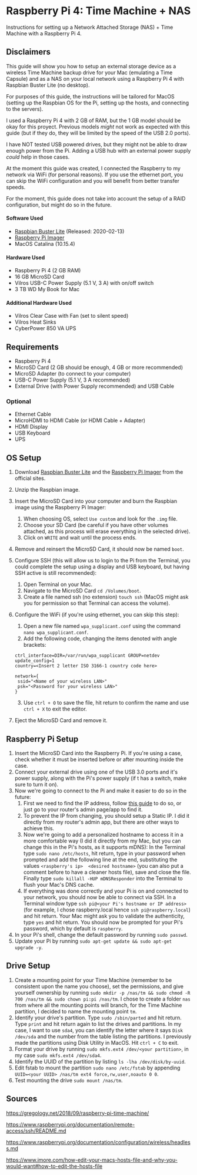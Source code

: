 # Raspberry Pi 4: Time Machine + NAS
Instructions for setting up a Network Attached Storage (NAS) + Time Machine with a Raspberry Pi 4.

## Disclaimers
This guide will show you how to setup an external storage device as a wireless Time Machine backup drive for your Mac (emulating a Time Capsule) and as a NAS on your local network using a Raspberry Pi 4 with Raspbian Buster Lite (no desktop).

For purposes of this guide, the instructions will be tailored for MacOS (setting up the Raspbian OS for the Pi, setting up the hosts, and connecting to the servers).

I used a Raspberry Pi 4 with 2 GB of RAM, but the 1 GB model should be okay for this proyect. Previous models _might_ not work as expected with this guide (but if they do, they will be limited by the speed of the USB 2.0 ports).

I have NOT tested USB powered drives, but they might not be able to draw enough power from the Pi. Adding a USB hub with an external power supply _could_ help in those cases.

At the moment this guide was created, I connected the Raspberry to my network via WiFi (for personal reasons). If you use the ethernet port, you can skip the WiFi configuration and you will benefit from better transfer speeds.

For the moment, this guide does not take into account the setup of a RAID configuration, but might do so in the future.

#### Software Used
* [Raspbian Buster Lite](https://www.raspberrypi.org/downloads/raspbian/) (Released: 2020-02-13)
* [Raspberry Pi Imager](https://www.raspberrypi.org/downloads/)
* MacOS Catalina (10.15.4)

#### Hardware Used
* Raspberry Pi 4 (2 GB RAM)
* 16 GB MicroSD Card
* Vilros USB-C Power Supply (5.1 V, 3 A) with on/off switch
* 3 TB WD My Book for Mac

#### Additional Hardware Used
* Vilros Clear Case with Fan (set to silent speed)
* Vilros Heat Sinks
* CyberPower 850 VA UPS

## Requirements
* Raspberry Pi 4
* MicroSD Card (2 GB should be enough, 4 GB or more recommended)
* MicroSD Adapter (to connect to your computer)
* USB-C Power Supply (5.1 V, 3 A recommended)
* External Drive (with Power Supply recommended) and USB Cable

### Optional
* Ethernet Cable
* MicroHDMI to HDMI Cable (or HDMI Cable + Adapter)
* HDMI Display
* USB Keyboard
* UPS

## OS Setup
1. Download [Raspbian Buster Lite](https://www.raspberrypi.org/downloads/raspbian/) and the [Raspberry Pi Imager](https://www.raspberrypi.org/downloads/) from the official sites.
2. Unzip the Raspbian image.
3. Insert the MicroSD Card into your computer and burn the Raspbian image using the Raspberry Pi Imager:
    1. When choosing OS, select `Use custom` and look for the `.img` file.
    2. Choose your SD Card (be careful if you have other volumes attached, as this process will erase everything in the selected drive).
    3. Click on `WRITE` and wait until the process ends.
4. Remove and reinsert the MicroSD Card, it should now be named `boot`.
5. Configure SSH (this will allow us to login to the Pi from the Terminal, you could complete the setup using a display and USB keyboard, but having SSH active is still recommended):
    1. Open Terminal on your Mac.
    2. Navigate to the MicroSD Card `cd /Volumes/boot`.
    3. Create a file named ssh (no extension) `touch ssh` (MacOS might ask you for permission so that Terminal can access the volume).
6. Configure the WiFi (if you're using ethernet, you can skip this step):
    1. Open a new file named `wpa_supplicant.conf` using the command `nano wpa_supplicant.conf`.
    2. Add the following code, changing the items denoted with angle brackets:
    
    ```
    ctrl_interface=DIR=/var/run/wpa_supplicant GROUP=netdev
    update_config=1
    country=<Insert 2 letter ISO 3166-1 country code here>
    
    network={
     ssid="<Name of your wireless LAN>"
     psk="<Password for your wireless LAN>"
    }
     ```
    3. Use `ctrl + O` to save the file, hit return to confirm the name and use `ctrl + X` to exit the editor.
7. Eject the MicroSD Card and remove it.

## Raspberry Pi Setup
1. Insert the MicroSD Card into the Raspberry Pi. If you're using a case, check whether it must be inserted before or after mounting inside the case.
2. Connect your external drive using one of the USB 3.0 ports and it's power supply, along with the Pi's power supply (if t has a switch, make sure to turn it on).
3. Now we're going to connect to the Pi and make it easier to do so in the future:
    1. First we need to find the IP address, follow [this guide](https://www.raspberrypi.org/documentation/remote-access/ip-address.md) to do so, or just go to your router's admin page/app to find it.
    2. To prevent the IP from changing, you should setup a Static IP. I did it directly from my router's admin app, but there are other ways to achieve this.
    3. Now we're going to add a personalized hostname to access it in a more comfortable way (I did it directly from my Mac, but you can change this in the Pi's hosts, as it supports mDNS): In the Terminal type `sudo nano /etc/hosts`, hit return, type in your password when prompted and add the following line at the end, substituting the values `<raspberry's ip>  <desired hostname>` (you can also put a comment before to have a cleaner hosts file), save and close the file. Finally type `sudo killall -HUP mDNSResponder` into the Terminal to flush your Mac's DNS cache.
    4. If everything was done correctly and your Pi is on and connected to your network, you should now be able to connect via SSH. In a Terminal window type `ssh pi@<your Pi's hostname or IP address>` (for example, I chose raspberry.local hence `ssh pi@raspberry.local`) and hit return. Your Mac might ask you to validate the authenticity, type `yes` and hit return. You should now be prompted for your Pi's password, which by default is `raspberry`.
4. In your Pi's shell, change the default password by running `sudo passwd`.
5. Update your Pi by running `sudo apt-get update && sudo apt-get upgrade -y`.

## Drive Setup
1. Create a mounting point for your Time Machine (remember to be consistent upon the name you choose), set the permissions, and give yourself ownership by running `sudo mkdir -p /nas/tm && sudo chmod -R 700 /nas/tm && sudo chown pi:pi /nas/tm`. I chose to create a folder `nas` from where all the mounting points will branch, for the Time Machine partition, I decided to name the mounting point `tm`.
2. Identify your drive's partition. Type `sudo /sbin/parted` and hit return. Type `print` and hit return again to list the drives and partitions. In my case, I want to use `sda4`, you can identify the letter where it says `Disk /dev/sda` and the number from the table listing the partitions. I previously made the partitions using Disk Utility in MacOS. Hit `ctrl + C` to exit.
3. Format your drive by running `sudo mkfs.ext4 /dev/<your partition>`, in my case `sudo mkfs.ext4 /dev/sda4`.
4. Identify the UUID of the partition by listing `ls -lha /dev/disk/by-uuid`.
5. Edit fstab to mount the partition `sudo nano /etc/fstab` by appending `UUID=<your UUID> /nas/tm ext4 force,rw,user,noauto 0 0`.
6. Test mounting the drive `sudo mount /nas/tm`.



## Sources
https://gregology.net/2018/09/raspberry-pi-time-machine/

https://www.raspberrypi.org/documentation/remote-access/ssh/README.md

https://www.raspberrypi.org/documentation/configuration/wireless/headless.md

https://www.imore.com/how-edit-your-macs-hosts-file-and-why-you-would-want#how-to-edit-the-hosts-file

